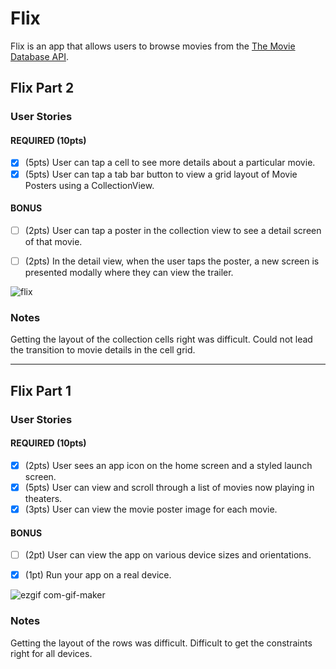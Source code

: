 # Flix

Flix is an app that allows users to browse movies from the [The Movie Database API](http://docs.themoviedb.apiary.io/#).



## Flix Part 2

### User Stories

#### REQUIRED (10pts)
- [x] (5pts) User can tap a cell to see more details about a particular movie.
- [x] (5pts) User can tap a tab bar button to view a grid layout of Movie Posters using a CollectionView.

#### BONUS
- [ ] (2pts) User can tap a poster in the collection view to see a detail screen of that movie.
- [ ] (2pts) In the detail view, when the user taps the poster, a new screen is presented modally where they can view the trailer.


![flix](https://user-images.githubusercontent.com/89486108/191192499-aa16b0a9-727d-4a42-8522-c907b6bb5b76.gif)



### Notes
Getting the layout of the collection cells right was difficult. Could not lead the transition to movie details in the cell grid. 

---

## Flix Part 1

### User Stories
#### REQUIRED (10pts)
- [x] (2pts) User sees an app icon on the home screen and a styled launch screen.
- [x] (5pts) User can view and scroll through a list of movies now playing in theaters.
- [x] (3pts) User can view the movie poster image for each movie.

#### BONUS
- [ ] (2pt) User can view the app on various device sizes and orientations.
- [x] (1pt) Run your app on a real device.


![ezgif com-gif-maker](https://user-images.githubusercontent.com/89486108/191187425-0be3e1c6-e9fc-4f57-b507-1525af8e2334.gif)



### Notes
Getting the layout of the rows was difficult. Difficult to get the constraints right for all devices. 
